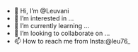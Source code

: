- 👋 Hi, I’m @Leuvani
- 👀 I’m interested in ...
- 🌱 I’m currently learning ...
- 💞️ I’m looking to collaborate on ...
- 📫 How to reach me from Insta:@leu76_

<!---
Leuvani/Leuvani is a ✨ special ✨ repository because its `README.md` (this file) appears on your GitHub profile.
You can click the Preview link to take a look at your changes.
--->
